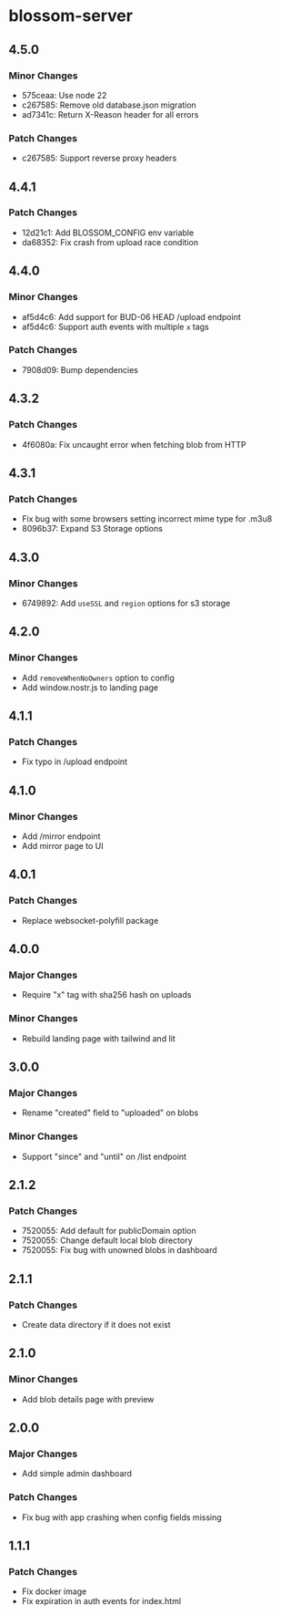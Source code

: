# blossom-server

## 4.5.0

### Minor Changes

- 575ceaa: Use node 22
- c267585: Remove old database.json migration
- ad7341c: Return X-Reason header for all errors

### Patch Changes

- c267585: Support reverse proxy headers

## 4.4.1

### Patch Changes

- 12d21c1: Add BLOSSOM_CONFIG env variable
- da68352: Fix crash from upload race condition

## 4.4.0

### Minor Changes

- af5d4c6: Add support for BUD-06 HEAD /upload endpoint
- af5d4c6: Support auth events with multiple `x` tags

### Patch Changes

- 7908d09: Bump dependencies

## 4.3.2

### Patch Changes

- 4f6080a: Fix uncaught error when fetching blob from HTTP

## 4.3.1

### Patch Changes

- Fix bug with some browsers setting incorrect mime type for .m3u8
- 8096b37: Expand S3 Storage options

## 4.3.0

### Minor Changes

- 6749892: Add `useSSL` and `region` options for s3 storage

## 4.2.0

### Minor Changes

- Add `removeWhenNoOwners` option to config
- Add window.nostr.js to landing page

## 4.1.1

### Patch Changes

- Fix typo in /upload endpoint

## 4.1.0

### Minor Changes

- Add /mirror endpoint
- Add mirror page to UI

## 4.0.1

### Patch Changes

- Replace websocket-polyfill package

## 4.0.0

### Major Changes

- Require "x" tag with sha256 hash on uploads

### Minor Changes

- Rebuild landing page with tailwind and lit

## 3.0.0

### Major Changes

- Rename "created" field to "uploaded" on blobs

### Minor Changes

- Support "since" and "until" on /list endpoint

## 2.1.2

### Patch Changes

- 7520055: Add default for publicDomain option
- 7520055: Change default local blob directory
- 7520055: Fix bug with unowned blobs in dashboard

## 2.1.1

### Patch Changes

- Create data directory if it does not exist

## 2.1.0

### Minor Changes

- Add blob details page with preview

## 2.0.0

### Major Changes

- Add simple admin dashboard

### Patch Changes

- Fix bug with app crashing when config fields missing

## 1.1.1

### Patch Changes

- Fix docker image
- Fix expiration in auth events for index.html
